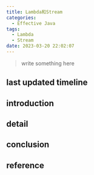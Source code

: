 ```yaml
---
title: Lambda和Stream
categories:
  - Effective Java
tags:
  - Lambda
  - Stream
date: 2023-03-20 22:02:07
---
```


>write something here

<!-- more -->


## last updated timeline


## introduction


## detail


## conclusion


## reference
